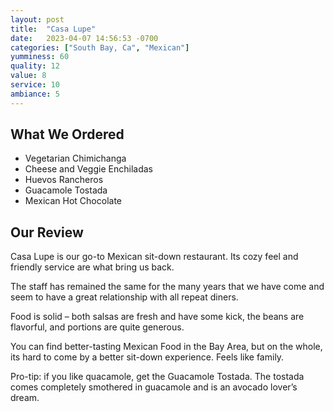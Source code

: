 ```yaml
---
layout: post
title:  "Casa Lupe"
date:   2023-04-07 14:56:53 -0700
categories: ["South Bay, Ca", "Mexican"]
yumminess: 60
quality: 12
value: 8
service: 10
ambiance: 5
---
```


## What We Ordered
* Vegetarian Chimichanga
* Cheese and Veggie Enchiladas
* Huevos Rancheros
* Guacamole Tostada
* Mexican Hot Chocolate

## Our Review
Casa Lupe is our go-to Mexican sit-down restaurant. Its cozy feel and friendly service are what bring us back.

The staff has remained the same for the many years that we have come and seem to have a great relationship with all repeat diners.

Food is solid – both salsas are fresh and have some kick, the beans are flavorful, and portions are quite generous.

You can find better-tasting Mexican Food in the Bay Area, but on the whole, its hard to come by a better sit-down experience. Feels like family.
 
Pro-tip: if you like quacamole, get the Guacamole Tostada. The tostada comes completely smothered in guacamole and is an avocado lover’s dream.

